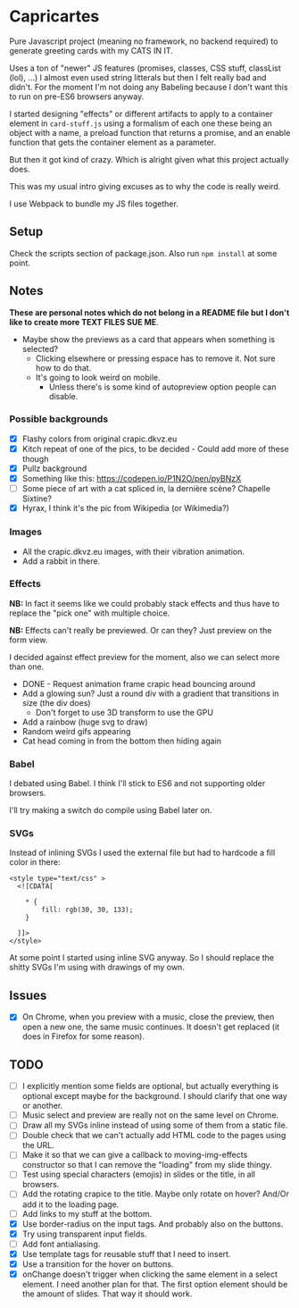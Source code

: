 # Capricartes
Pure Javascript project (meaning no framework, no backend required) to generate greeting cards with my CATS IN IT.

Uses a ton of "newer" JS features (promises, classes, CSS stuff, classList (lol), ...) I almost even used string litterals but then I felt really bad and didn't. For the moment I'm not doing any Babeling because I don't want this to run on pre-ES6 browsers anyway.

I started designing "effects" or different artifacts to apply to a container element in `card-stuff.js` using a formalism of each one these being an object with a name, a preload function that returns a promise, and an enable function that gets the container element as a parameter.

But then it got kind of crazy. Which is alright given what this project actually does.

This was my usual intro giving excuses as to why the code is really weird.

I use Webpack to bundle my JS files together.

## Setup
Check the scripts section of package.json. Also run `npm install` at some point.

## Notes
**These are personal notes which do not belong in a README file but I don't like to create more TEXT FILES SUE ME**.

* Maybe show the previews as a card that appears when something is selected?
  * Clicking elsewhere or pressing espace has to remove it. Not sure how to do that.
  * It's going to look weird on mobile.
    * Unless there's is some kind of autopreview option people can disable.

### Possible backgrounds
- [x] Flashy colors from original crapic.dkvz.eu
- [x] Kitch repeat of one of the pics, to be decided - Could add more of these though
- [x] Pullz background
- [x] Something like this: https://codepen.io/P1N2O/pen/pyBNzX
- [ ] Some piece of art with a cat spliced in, la dernière scène? Chapelle Sixtine?
- [x] Hyrax, I think it's the pic from Wikipedia (or Wikimedia?)

### Images
* All the crapic.dkvz.eu images, with their vibration animation.
* Add a rabbit in there.

### Effects
**NB:** In fact it seems like we could probably stack effects and thus have to replace the "pick one" with multiple choice.

**NB:** Effects can't really be previewed. Or can they? Just preview on the form view.

I decided against effect preview for the moment, also we can select more than one.

* DONE - Request animation frame crapic head bouncing around
* Add a glowing sun? Just a round div with a gradient that transitions in size (the div does)
  * Don't forget to use 3D transform to use the GPU
* Add a rainbow (huge svg to draw)
* Random weird gifs appearing
* Cat head coming in from the bottom then hiding again

### Babel
I debated using Babel. I think I'll stick to ES6 and not supporting older browsers.

I'll try making a switch do compile using Babel later on.

### SVGs
Instead of inlining SVGs I used the external file but had to hardcode a fill color in there:
```
<style type="text/css" >
  <![CDATA[

    * {
        fill: rgb(30, 30, 133);
    }

  ]]>
</style>
```
At some point I started using inline SVG anyway. So I should replace the shitty SVGs I'm using with drawings of my own.

## Issues
- [x] On Chrome, when you preview with a music, close the preview, then open a new one, the same music continues. It doesn't get replaced (it does in Firefox for some reason).

## TODO
- [ ] I explicitly mention some fields are optional, but actually everything is optional except maybe for the background. I should clarify that one way or another.
- [ ] Music select and preview are really not on the same level on Chrome.
- [ ] Draw all my SVGs inline instead of using some of them from a static file.
- [ ] Double check that we can't actually add HTML code to the pages using the URL.
- [ ] Make it so that we can give a callback to moving-img-effects constructor so that I can remove the "loading" from my slide thingy.
- [ ] Test using special characters (emojis) in slides or the title, in all browsers.
- [ ] Add the rotating crapice to the title. Maybe only rotate on hover? And/Or add it to the loading page.
- [ ] Add links to my stuff at the bottom.
- [x] Use border-radius on the input tags. And probably also on the buttons.
- [x] Try using transparent input fields.
- [ ] Add font antialiasing.
- [x] Use template tags for reusable stuff that I need to insert.
- [x] Use a transition for the hover on buttons.
- [x] onChange doesn't trigger when clicking the same element in a select element. I need another plan for that. The first option element should be the amount of slides. That way it should work.